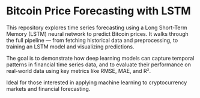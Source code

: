 # Bitcoin Price Forecasting with LSTM

This repository explores time series forecasting using a Long Short-Term Memory (LSTM) neural network to predict Bitcoin prices. It walks through the full pipeline — from fetching historical data and preprocessing, to training an LSTM model and visualizing predictions.

The goal is to demonstrate how deep learning models can capture temporal patterns in financial time series data, and to evaluate their performance on real-world data using key metrics like RMSE, MAE, and R².

Ideal for those interested in applying machine learning to cryptocurrency markets and financial forecasting.
